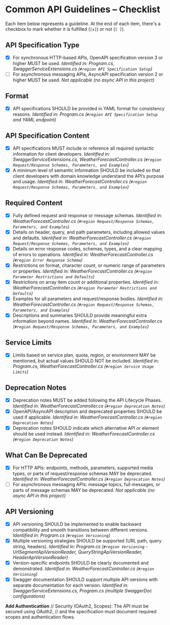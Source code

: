 # Common API Guidelines – Checklist

Each item below represents a guideline. At the end of each item, there's a checkbox to mark whether it is fulfilled (`[x]`) or not (`[ ]`).

## API Specification Type
- [x] For synchronous HTTP-based APIs, OpenAPI specification version 3 or higher MUST be used.
  _Identified in: Program.cs, SwaggerServiceExtensions.cs (`#region API Specification Setup`)_
- [ ] For asynchronous messaging APIs, AsyncAPI specification version 2 or higher MUST be used.
   _Not applicable (no async API in this project)_

## Format
- [x] API specifications SHOULD be provided in YAML format for consistency reasons.
  _Identified in: Program.cs (`#region API Specification Setup` and YAML endpoint)_

## API Specification Content
- [x] API specifications MUST include or reference all required syntactic information for client developers.
  _Identified in: SwaggerServiceExtensions.cs, WeatherForecastController.cs (`#region Request/Response Schemas, Parameters, and Examples`)_
- [x] A minimum level of semantic information SHOULD be included so that client developers with domain knowledge understand the API’s purpose and usage.
  _Identified in: WeatherForecastController.cs (`#region Request/Response Schemas, Parameters, and Examples`)_

## Required Content
- [x] Fully defined request and response or message schemas.
  _Identified in: WeatherForecastController.cs (`#region Request/Response Schemas, Parameters, and Examples`)_
- [x] Details on header, query, and path parameters, including allowed values and defaults.
  _Identified in: WeatherForecastController.cs (`#region Request/Response Schemas, Parameters, and Examples`)_
- [x] Details on error response codes, schemas, types, and a clear mapping of errors to operations.
  _Identified in: WeatherForecastController.cs (`#region Error Response Schema`)_
- [x] Restrictions on format, character count, or numeric range of parameters or properties.
  _Identified in: WeatherForecastController.cs (`#region Parameter Restrictions and Defaults`)_
- [x] Restrictions on array item count or additional properties.
  _Identified in: WeatherForecastController.cs (`#region Parameter Restrictions and Defaults`)_
- [x] Examples for all parameters and request/response bodies.
  _Identified in: WeatherForecastController.cs (`#region Request/Response Schemas, Parameters, and Examples`)_
- [x] Descriptions and summaries SHOULD provide meaningful extra information beyond names.
  _Identified in: WeatherForecastController.cs (`#region Request/Response Schemas, Parameters, and Examples`)_

## Service Limits
- [x] Limits based on service plan, quota, region, or environment MAY be mentioned, but actual values SHOULD NOT be included.
  _Identified in: Program.cs, WeatherForecastController.cs (`#region Service Usage Limits`)_

## Deprecation Notes
- [x] Deprecation notes MUST be added following the API Lifecycle Phases.
  _Identified in: WeatherForecastController.cs (`#region Deprecation Notes`)_
- [x] OpenAPI/AsyncAPI description and deprecated properties SHOULD be used if applicable.
   _Identified in: WeatherForecastController.cs (`#region Deprecation Notes`)_
- [x] Deprecation notes SHOULD indicate which alternative API or element should be used instead.
  _Identified in: WeatherForecastController.cs (`#region Deprecation Notes`)_

## What Can Be Deprecated
- [x] For HTTP APIs: endpoints, methods, parameters, supported media types, or parts of request/response schemas MAY be deprecated.
  _Identified in: WeatherForecastController.cs (`#region Deprecation Notes`)_
- [ ] For asynchronous messaging APIs: message topics, full messages, or parts of message schemas MAY be deprecated.
  _Not applicable (no async API in this project)_

## API Versioning
- [x] API versioning SHOULD be implemented to enable backward compatibility and smooth transitions between different versions.
  _Identified in: Program.cs (`#region Versioning`)_
- [x] Multiple versioning strategies SHOULD be supported (URL path, query string, headers).
  _Identified in: Program.cs (`#region Versioning` - UrlSegmentApiVersionReader, QueryStringApiVersionReader, HeaderApiVersionReader)_
- [x] Version-specific endpoints SHOULD be clearly documented and demonstrated.
  _Identified in: WeatherForecastController.cs (`#region Versioning`)_
- [x] Swagger documentation SHOULD support multiple API versions with separate documentation for each version.
  _Identified in: SwaggerServiceExtensions.cs, Program.cs (multiple SwaggerDoc configurations)_

**Add Authenticattion**
// Security (OAuth2, Scopes): The API must be secured using OAuth2,
// and the specification must document required scopes and authentication flows.
